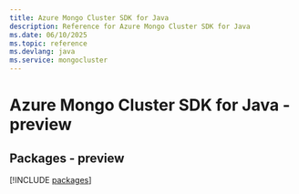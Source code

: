 ```yaml
---
title: Azure Mongo Cluster SDK for Java
description: Reference for Azure Mongo Cluster SDK for Java
ms.date: 06/10/2025
ms.topic: reference
ms.devlang: java
ms.service: mongocluster
---
```

# Azure Mongo Cluster SDK for Java - preview
## Packages - preview
[!INCLUDE [packages](mongo-cluster-index.md)]